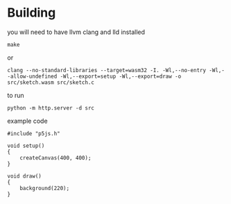 # Building
you will need to have llvm clang and lld installed
```
make
```
or
```
clang --no-standard-libraries --target=wasm32 -I. -Wl,--no-entry -Wl,--allow-undefined -Wl,--export=setup -Wl,--export=draw -o src/sketch.wasm src/sketch.c
```
to run
```
python -m http.server -d src 
```

example code
```
#include "p5js.h"

void setup() 
{
	createCanvas(400, 400);
}

void draw()
{
	background(220);
}
```
